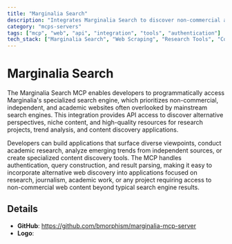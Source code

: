```yaml
---
title: "Marginalia Search"
description: "Integrates Marginalia Search to discover non-commercial and independent web content for research and analysis."
category: "mcps-servers"
tags: ["mcp", "web", "api", "integration", "tools", "authentication"]
tech_stack: ["Marginalia Search", "Web Scraping", "Research Tools", "Content Discovery", "API Integration"]
---
```


# Marginalia Search

The Marginalia Search MCP enables developers to programmatically access Marginalia's specialized search engine, which prioritizes non-commercial, independent, and academic websites often overlooked by mainstream search engines. This integration provides API access to discover alternative perspectives, niche content, and high-quality resources for research projects, trend analysis, and content discovery applications.

Developers can build applications that surface diverse viewpoints, conduct academic research, analyze emerging trends from independent sources, or create specialized content discovery tools. The MCP handles authentication, query construction, and result parsing, making it easy to incorporate alternative web discovery into applications focused on research, journalism, academic work, or any project requiring access to non-commercial web content beyond typical search engine results.

## Details

- **GitHub**: https://github.com/bmorphism/marginalia-mcp-server
- **Logo**: 
